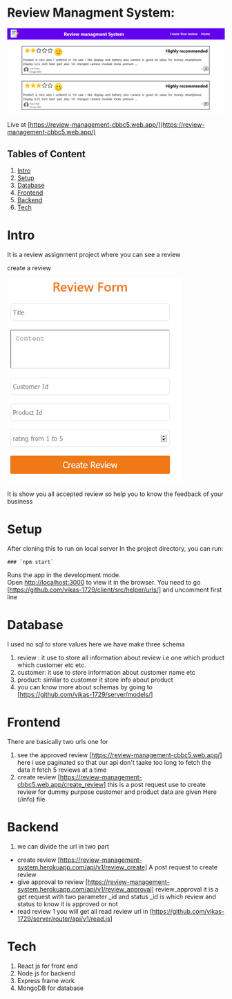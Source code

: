  # Review Managment System:
 ![alt text](https://github.com/vikas-1729/review-management-system/blob/master/screenshots/img1.png)



Live at [https://review-management-cbbc5.web.app/](https://review-management-cbbc5.web.app/)


## Tables of Content
  
 1. [Intro](https://github.com/vikas-1729/review-management-system#Intro) 
 2. [Setup](https://github.com/vikas-1729/review-management-system#Setup)
 3. [Database](https://github.com/vikas-1729/review-management-system#Database)
 4. [Frontend](https://github.com/vikas-1729/review-management-system#Frontend)
 5. [Backend](https://github.com/vikas-1729/review-management-system#Backend)
 5. [Tech](https://github.com/vikas-1729/review-management-system#Tech)



# Intro
  
  It is a review assignment project where you can see a review
  
  create a review 
  
 ![alt text](https://github.com/vikas-1729/review-management-system/blob/master/screenshots/img3.png)
  
  
  It is show you all accepted review so help you to know the feedback of your business
  
  
  # Setup
  
   After cloning this to run on local server In the project directory, you can run:

    ### `npm start`

  Runs the app in the development mode.\
  Open [http://localhost:3000](http://localhost:3000) to view it in the browser.
  You need to go [https://github.com/vikas-1729/client/src/helper/urls/] and  uncomment first line
  
  # Database
  I used no sql to store values here we have make three schema 
  
  1. review : it use to store all information about review i.e one which product which customer etc etc.
  2. customer: it use to store information about customer name etc
  3. product: similar to customer it store info about product
  4. you can know more about schemas by going to [https://github.com/vikas-1729/server/models/]
  
  # Frontend
   
   There are basically two urls one for 
   1. see the approved review [https://review-management-cbbc5.web.app/] here i use paginated so that our api don't taake too long to fetch the data it fetch 5 reviews at a time
   2. create review [https://review-management-cbbc5.web.app/create_review] this is a post request use to create review for dummy purpose customer and product data are given Here (/info) file
   
   # Backend
   
   1. we can divide the url in two part 
   * create review [https://review-management-system.herokuapp.com/api/v1/review_create] A post request to create review  
   * give approval to review [https://review-management-system.herokuapp.com/api/v1/review_approval] review_approval it is a get request with two parameter _id and status _id is which review and status to know it is approved or not  
   * read review 
   1 you will get all read review url in [https://github.com/vikas-1729/server/router/api/v1/read.js] 
   
   # Tech
   
   1. React js for front end
   2. Node js for backend
   3. Express frame work
   4. MongoDB for database
  
  
  
  
  

  
  
  
  





